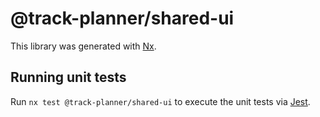 # @track-planner/shared-ui

This library was generated with [Nx](https://nx.dev).

## Running unit tests

Run `nx test @track-planner/shared-ui` to execute the unit tests via [Jest](https://jestjs.io).
